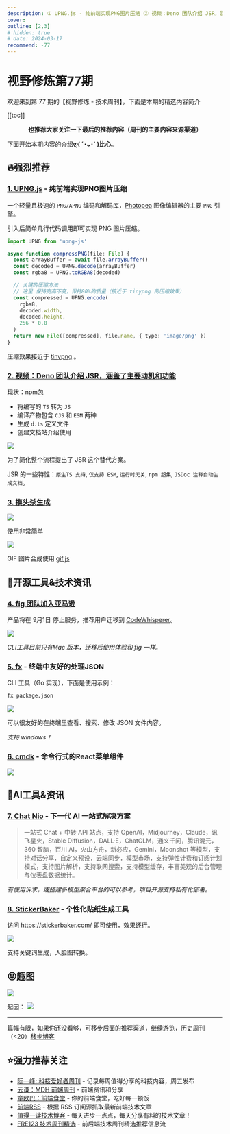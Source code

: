 ```yaml
---
description: ① UPNG.js - 纯前端实现PNG图片压缩 ② 视频：Deno 团队介绍 JSR，涵盖了主要动机和功能 ③ 摸头杀生成 ④ fig 团队加入亚马逊 ⑤ fx - 终端中友好的处理JSON ⑥ cmdk - 命令行式的React菜单组件 ⑦ Chat Nio - 下一代 AI 一站式解决方案 ⑧ StickerBaker - 个性化贴纸生成工具
cover: 
outline: [2,3]
# hidden: true
# date: 2024-03-17
recommend: -77
---
```


# 视野修炼第77期

欢迎来到第 77 期的【视野修炼 - 技术周刊】，下面是本期的精选内容简介

[[toc]]

<center>

**​也推荐大家关注一下最后的推荐内容（周刊的主要内容来源渠道）**

</center>

下面开始本期内容的介绍**ღ( ´･ᴗ･` )比心**。

## 🔥强烈推荐

### [1. UPNG.js](https://mp.weixin.qq.com/s?__biz=MzA4ODMyMTk5OA%3D%3D&mid=2247485758&idx=1&sn=e260e5e1075a03609288ba3142238deb&chksm=902ab39fa75d3a896c8b1f3e2a479d42be597bb517a8e0e80921dff7063a56f7c1a2943c09d5&token=2137395319&lang=zh_CN#rd) - 纯前端实现PNG图片压缩

一个轻量且极速的 `PNG/APNG` 编码和解码库，[Photopea](https://www.photopea.com/) 图像编辑器的主要 `PNG` 引擎。

引入后简单几行代码调用即可实现 PNG 图片压缩。
```ts
import UPNG from 'upng-js'

async function compressPNG(file: File) {
  const arrayBuffer = await file.arrayBuffer()
  const decoded = UPNG.decode(arrayBuffer)
  const rgba8 = UPNG.toRGBA8(decoded)

  // 关键的压缩方法
  // 这里 保持宽高不变，保持80%的质量（接近于 tinypng 的压缩效果）
  const compressed = UPNG.encode(
    rgba8,
    decoded.width,
    decoded.height,
    256 * 0.8
  )
  return new File([compressed], file.name, { type: 'image/png' })
}
```
压缩效果接近于 [tinypng](https://tinypng.com/) 。

### [2. 视频：Deno 团队介绍 JSR，涵盖了主要动机和功能](https://www.youtube.com/watch?v=gOfOSRertMA)
现状：npm包
* 将编写的 `TS` 转为 `JS`
* 编译产物包含 `CJS` 和 `ESM` 两种
* 生成 `d.ts` 定义文件
* 创建文档站介绍使用

![](https://img.cdn.sugarat.top/mdImg/sugar/48dcf62a634b042c76e4053550173f0c)

为了简化整个流程提出了 JSR 这个替代方案。

JSR 的一些特性：`原生TS 支持`, `仅支持 ESM`, `运行时无关`, `npm 超集`, `JSDoc 注释自动生成文档`。

### [3. 摸头杀生成](https://toolwa.com/petpet/)

![](https://img.cdn.sugarat.top/mdImg/sugar/2f93d6ec2f8098d7a338f22043df7534)

使用非常简单

![](https://img.cdn.sugarat.top/mdImg/sugar/7a24901b271e18566c20be77b9609a93)

GIF 图片合成使用 [gif.js](https://github.com/jnordberg/gif.js)

## 🔧开源工具&技术资讯
### [4. fig 团队加入亚马逊](https://fig.io/)

产品将在 9月1日 停止服务，推荐用户迁移到 [CodeWhisperer](https://aws.amazon.com/cn/codewhisperer/)。

![](https://img.cdn.sugarat.top/mdImg/sugar/635a631c14127003c967e24ea47e6d19)

*CLI工具目前只有Mac 版本，迁移后使用体验和 fig 一样。*

### [5. fx](https://github.com/antonmedv/fx) - 终端中友好的处理JSON
CLI 工具（Go 实现），下面是使用示例：
```sh
fx package.json
```
![](https://img.cdn.sugarat.top/mdImg/sugar/45b0292048de58e25266b5b548b2b0f2)

可以很友好的在终端里查看、搜索、修改 JSON 文件内容。

*支持 windows！*

### [6. cmdk](https://github.com/pacocoursey/cmdk) - 命令行式的React菜单组件

![](https://img.cdn.sugarat.top/mdImg/sugar/765a95d0e9d7a01fcb78822066bb6b40)

## 🤖AI工具&资讯
### [7. Chat Nio](https://github.com/Deeptrain-Community/chatnio) - 下一代 AI 一站式解决方案
>一站式 Chat + 中转 API 站点，支持 OpenAI，Midjourney，Claude，讯飞星火，Stable Diffusion，DALL·E，ChatGLM，通义千问，腾讯混元，360 智脑，百川 AI，火山方舟，新必应，Gemini，Moonshot 等模型，支持对话分享，自定义预设，云端同步，模型市场，支持弹性计费和订阅计划模式，支持图片解析，支持联网搜索，支持模型缓存，丰富美观的后台管理与仪表盘数据统计。

*有使用诉求，或搭建多模型聚合平台的可以参考，项目开源支持私有化部署。*

### [8. StickerBaker](https://mp.weixin.qq.com/s/oqDT3_1hF1I6HGdAjZfeWA) - 个性化贴纸生成工具
访问 https://stickerbaker.com/ 即可使用，效果还行。

![](https://img.cdn.sugarat.top/mdImg/sugar/b5f3dd24f9249cff3940cd3e7550b998)

支持关键词生成，人脸图转换。

## 😛趣图

![](https://img.cdn.sugarat.top/mdImg/sugar/b6f794970ca12c977189a8b1eb08d290)

起因：
![](https://img.cdn.sugarat.top/mdImg/sugar/26d43af11c52cff0dff139f1983d97ee)


---

篇幅有限，如果你还没看够，可移步后面的推荐渠道，继续游览，历史周刊（<20）[移步博客](https://sugarat.top/weekly/index.html)

## ⭐️强力推荐关注

* [阮一峰: 科技爱好者周刊](https://www.ruanyifeng.com/blog/archives.html) - 记录每周值得分享的科技内容，周五发布
* [云谦：MDH 前端周刊](https://sorrycc.com/mdh/) - 前端资讯和分享
* [童欧巴：前端食堂](https://github.com/Geekhyt/weekly) - 你的前端食堂，吃好每一顿饭
* [前端RSS](https://fed.chanceyu.com/) - 根据 RSS 订阅源抓取最新前端技术文章
* [值得一读技术博客](https://daily-blog.chlinlearn.top/) - 每天进步一点点，每天分享有料的技术文章！
* [FRE123 技术周刊精选](https://www.fre123.com/weekly) - 前后端技术周刊精选推荐信息流
